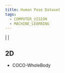 ```yaml
---
title: Human Pose Dataset
tags:
  - COMPUTER_VISION
  - MACHINE_LEARNING
---
```


|  | 




## 2D

- COCO-WholeBody
